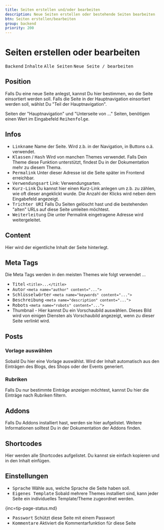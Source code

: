 ```yaml
---
title: Seiten erstellen und/oder bearbeiten
description: Neue Seiten erstellen oder bestehende Seiten bearbeiten
btn: Seiten erstellen/bearbeiten
group: backend
priority: 200
---
```


# Seiten erstellen oder bearbeiten

<kbd>Backend</kbd> <kbd>Inhalte</kbd> <kbd>Alle Seiten</kbd> <kbd>Neue Seite / bearbeiten</kbd>

## Position

Falls Du eine neue Seite anlegst, kannst Du hier bestimmen, wo die Seite einsortiert werden soll.
Falls die Seite in der Hauptnavigation einsortiert werden soll, wählst Du "Teil der Hauptnavigation".

Seiten der "Hauptnavigation" und "Unterseite von ..." Seiten,
benötigen einen Wert im Eingabefeld <kbd>Reihenfolge</kbd>.

## Infos

* <kbd>Linkname</kbd> Name der Seite. Wird z.b. in der Navigation, in Buttons o.ä. verwendet.
* <kbd>Klassen</kbd> / <kbd>Hash</kbd> Wird von manchen Themes verwendet. Falls Dein Theme diese Funktion unterstützt, findest Du in der Dokumentation mehr zu diesem Thema.
* <kbd>Permalink</kbd> Unter dieser Adresse ist die Seite später im Frontend erreichbar.
* <kbd>Verwendungsart</kbd> Link: Verwendungsarten.
* <kbd>Kurz-Link</kbd> Du kannst hier einen Kurz-Link anlegen um z.b. zu zählen, wie oft dieser angeklickt wurde. Die Anzahl der Klicks wird neben dem Eingabefeld angezeigt.
* <kbd>Trichter URI</kbd> Falls Du Seiten gelöscht hast und die bestehenden "alten" URLs auf diese Seite umleiten möchtest.
* <kbd>Weiterleitung</kbd> Die unter Permalink eingetragene Adresse wird weitergeleitet.

## Content

Hier wird der eigentliche Inhalt der Seite hinterlegt.

## Meta Tags

Die Meta Tags werden in den meisten Themes wie folgt verwendet ...

* <kbd>Titel</kbd>  ```<title>...</title>```
* <kbd>Autor</kbd> ```<meta name="author" content="...">```
* <kbd>Schlüsselwörter</kbd> ```<meta name="keywords" content="...">```
* <kbd>Beschreibung</kbd> ```<meta name="description" content="...">```
* <kbd>Robots</kbd> ```<meta name="robots" content="...">```
* Thumbnail - Hier kannst Du ein Vorschaubild auswählen. Dieses Bild wird von einigen Diensten als Vorschaubild angezeigt, wenn zu dieser Seite verlinkt wird.

## Posts

### Vorlage auswählen

Sobald Du hier eine Vorlage auswählst. Wird der Inhalt automatisch aus den Einträgen des Blogs, des Shops oder der Events generiert.

### Rubriken

Falls Du nur bestimmte Einträge anzeigen möchtest, kannst Du hier die Einträge nach Rubriken filtern.

## Addons

Falls Du Addons installiert hast, werden sie hier aufgelistet. Weitere Informationen solltest Du in der Dokumentation der Addons finden.

## Shortcodes

Hier werden alle Shortcodes aufgelistet. Du kannst sie einfach kopieren und in den Inhalt einfügen.

## Einstellungen

* <kbd>Sprache</kbd> Wähle aus, welche Sprache die Seite haben soll.
* <kbd>Eigenes Template</kbd> Sobald mehrere Themes installiert sind, kann jeder Seite ein individuelles Template/Theme zugeordnet werden.

{inc=tip-page-status.md}

* <kbd>Passwort</kbd> Schützt diese Seite mit einem Passwort
* <kbd>Kommentare</kbd> Aktiviert die Kommentarfunktion für diese Seite